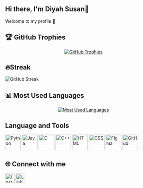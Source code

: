 ## Hi there, I'm Diyah Susan👋
Welcome to my profile 🎉

## 🏆 GitHub Trophies
<p align="center">
  <a href="https://github.com/ryo-ma/github-profile-trophy">
    <img src="https://github-profile-trophy.vercel.app/?username=DiyahSusan&theme=radical&no-frame=true&no-bg=true&margin-w=15&margin-h=15" alt="GitHub Trophies"/>
  </a>
</p>

## 🔥Streak 
![GitHub Streak](https://streak-stats.demolab.com?user=DiyahSusan&theme=tokyonight&hide_border=true)

## 📊 Most Used Languages
<p align="center">
  <a href="https://github.com/anuraghazra/github-readme-stats">
    <img src="https://github-readme-stats.vercel.app/api/top-langs/?username=DiyahSusan&layout=compact&theme=radical" alt="Most Used Languages"/>
  </a>
</p>

## Language and Tools
<p align="left">
  <img src="https://cdn.jsdelivr.net/gh/devicons/devicon/icons/python/python-original.svg" alt="Python" width="50" height="50"/>
  <img src="https://cdn.jsdelivr.net/gh/devicons/devicon/icons/java/java-original.svg" alt="Java" width="50" height="50"/>
  <img src="https://cdn.jsdelivr.net/gh/devicons/devicon/icons/c/c-original.svg" alt="C" width="50" height="50"/>
  <img src="https://cdn.jsdelivr.net/gh/devicons/devicon/icons/cplusplus/cplusplus-original.svg" alt="C++" width="50" height="50"/>
  <img src="https://cdn.jsdelivr.net/gh/devicons/devicon/icons/html5/html5-original.svg" alt="HTML" width="50" height="50"/>
  <img src="https://cdn.jsdelivr.net/gh/devicons/devicon/icons/css3/css3-original.svg" alt="CSS" width="50" height="50"/>
  <img src="https://cdn.jsdelivr.net/gh/devicons/devicon/icons/figma/figma-original.svg" alt="Figma" width="50" height="50"/>
  <img src="https://cdn.jsdelivr.net/gh/devicons/devicon/icons/github/github-original.svg" alt="GitHub" width="50" height="50"/>
</p>

## 🌐 Connect with me
<p align="left">
  <a href="https://instagram.com/diyahsusann_" target="_blank">
    <img align="center" src="https://cdn.jsdelivr.net/npm/simple-icons@v3/icons/instagram.svg" alt="Instagram" height="30" width="30"/>
  </a>

  <a href="https://linkedin.com/in/diyahsusan" target="_blank">
    <img align="center" src="https://cdn.jsdelivr.net/gh/devicons/devicon/icons/linkedin/linkedin-original.svg" alt="LinkedIn" height="30" width="30" />
  </a>
</p>







